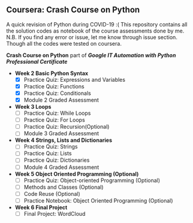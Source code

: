 Coursera: Crash Course on Python
----------------------------------

A quick revision of Python during COVID-19 :( 
This repository contains all the solution codes as notebook of the course assessments done by me.
N.B. If you find any error or issue, let me know through issue section. Though all the codes were tested on coursera. 

**Crash Course on Python** part of ***Google IT Automation with Python Professional Certificate***


  - **Week 2 Basic Python Syntax**    
    - [x] Practice Quiz: Expressions and Variables
    - [x] Practice Quiz: Functions
    - [x] Practice Quiz: Conditionals
    - [x] Module 2 Graded Assessment

  - **Week 3 Loops**
    - [ ] Practice Quiz: While Loops
    - [ ] Practice Quiz: For Loops
    - [ ] Practice Quiz: Recursion(Optional)
    - [ ] Module 3 Graded Assessment
    
  - **Week 4 Strings, Lists and Dictionaries**
    - [ ] Practice Quiz: Strings
    - [ ] Practice Quiz: Lists
    - [ ] Practice Quiz: Dictionaries
    - [ ] Module 4 Graded Assessment

  - **Week 5 Object Oriented Programming (Optional)**
    - [ ] Practice Quiz: Object-oriented Programming (Optional)
    - [ ] Methods and Classes (Optional)
    - [ ] Code Reuse (Optional)
    - [ ] Practice Notebook: Object Oriented Programming (Optional)

  - **Week 6 Final Project**
    - [ ] Final Project: WordCloud